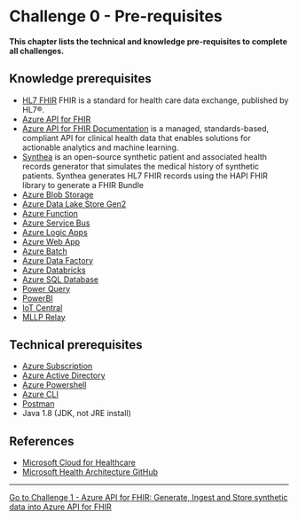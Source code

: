 # Challenge 0 - Pre-requisites

#### This chapter lists the technical and knowledge pre-requisites to complete all challenges.

## Knowledge prerequisites
* [HL7 FHIR](https://hl7.org/fhir/) FHIR is a standard for health care data exchange, published by HL7®.
* [Azure API for FHIR](https://azure.microsoft.com/en-us/services/azure-api-for-fhir/)
* [Azure API for FHIR Documentation](https://docs.microsoft.com/en-us/azure/healthcare-apis/) is a managed, standards-based, compliant API for clinical health data that enables solutions for actionable analytics and machine learning.
* [Synthea](https://github.com/synthetichealth/synthea) is an open-source synthetic patient and associated health records generator that simulates the medical history of synthetic patients. Synthea generates HL7 FHIR records using the HAPI FHIR library to generate a FHIR Bundle
* [Azure Blob Storage](https://docs.microsoft.com/en-us/azure/storage/blobs/storage-blobs-introduction)
* [Azure Data Lake Store Gen2](https://docs.microsoft.com/en-us/azure/storage/blobs/data-lake-storage-introduction)
* [Azure Function](https://docs.microsoft.com/en-us/azure/azure-functions/)
* [Azure Service Bus](https://docs.microsoft.com/en-us/azure/service-bus-messaging/service-bus-messaging-overview)
* [Azure Logic Apps](https://docs.microsoft.com/en-us/azure/logic-apps/)
* [Azure Web App](https://docs.microsoft.com/en-us/azure/app-service/)
* [Azure Batch](https://docs.microsoft.com/en-us/azure/batch/)
* [Azure Data Factory](https://docs.microsoft.com/en-us/azure/data-factory/introduction)
* [Azure Databricks](https://docs.microsoft.com/en-us/azure/databricks/scenarios/what-is-azure-databricks)
* [Azure SQL Database](https://docs.microsoft.com/en-us/azure/azure-sql/)
* [Power Query](https://docs.microsoft.com/en-us/power-query/power-query-what-is-power-query)
* [PowerBI](https://docs.microsoft.com/en-us/power-bi/fundamentals/power-bi-overview)
* [IoT Central](https://docs.microsoft.com/en-us/azure/iot-central/healthcare/concept-continuous-patient-monitoring-architecture)
* [MLLP Relay](https://hapifhir.github.io/hapi-hl7v2/hapi-hl7overhttp/specification.html)

## Technical prerequisites
* [Azure Subscription](https://azure.microsoft.com/en-us/free/)
* [Azure Active Directory](https://docs.microsoft.com/en-us/azure/active-directory/)
* [Azure Powershell](https://docs.microsoft.com/en-us/powershell/azure/install-az-ps?view=azps-4.5.0)
* [Azure CLI](https://docs.microsoft.com/en-us/cli/azure/install-azure-cli-windows?view=azure-cli-latest&tabs=azure-cli)
* [Postman](https://www.postman.com/downloads/)
* Java 1.8 (JDK, not JRE install)


## References
* [Microsoft Cloud for Healthcare](https://www.microsoft.com/en-us/industry/health/microsoft-cloud-for-healthcare)
* [Microsoft Health Architecture GitHub](https://github.com/microsoft/health-architectures)

***

[Go to Challenge 1 - Azure API for FHIR: Generate, Ingest and Store synthetic data into Azure API for FHIR](../Challenge1-AzureAPIforFHIR/ReadMe.md)
